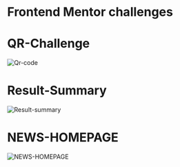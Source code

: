 
# Frontend Mentor challenges 


# QR-Challenge 
![Qr-code](https://user-images.githubusercontent.com/112670452/221394448-8d4b363d-6b8a-4c06-bdfc-998c19dfd31b.PNG)


# Result-Summary
![Result-summary](https://user-images.githubusercontent.com/112670452/221394453-85fa3074-935a-4b45-8ac0-d38a0070d76f.PNG)

# NEWS-HOMEPAGE 
![NEWS-HOMEPAGE]()

